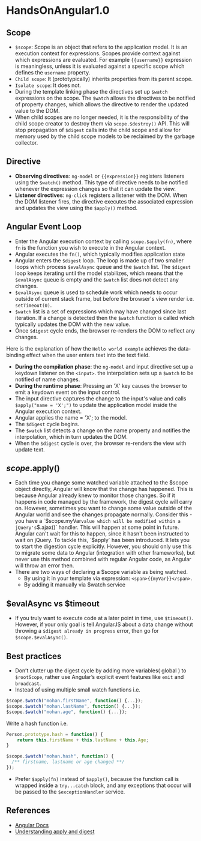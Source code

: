 # HandsOnAngular1.0

## Scope

- `$scope`: Scope is an object that refers to the application model. It is an execution context for expressions. Scopes provide context against which expressions are evaluated. For example `{{username}}` expression is meaningless, unless it is evaluated against a specific scope which defines the `username` property.
- `Child scope`: It (prototypically) inherits properties from its parent scope.
- `Isolate scope`: It does not.
- During the template linking phase the directives set up `$watch` expressions on the scope. The `$watch` allows the directives to be notified of property changes, which allows the directive to render the updated value to the DOM.
- When child scopes are no longer needed, it is the responsibility of the child scope creator to destroy them via `scope.$destroy()` API. This will stop propagation of `$digest` calls into the child scope and allow for memory used by the child scope models to be reclaimed by the garbage collector.

## Directive

- **Observing directives**: `ng-model` or `{{expression}}` registers listeners using the `$watch()` method. This type of directive needs to be notified whenever the expression changes so that it can update the view.
- **Listener directives**: `ng-click` registers a listener with the DOM. When the DOM listener fires, the directive executes the associated expression and updates the view using the `$apply()` method.

## Angular Event Loop

- Enter the Angular execution context by calling `scope.$apply(fn)`, where `fn` is the function you wish to execute in the Angular context.
- Angular executes the `fn()`, which typically modifies application state
- Angular enters the `$digest` loop. The loop is made up of two smaller loops which process `$evalAsync` queue and the `$watch` list. The `$digest` loop keeps iterating until the model stabilizes, which means that the `$evalAsync` queue is empty and the `$watch` list does not detect any changes.
- `$evalAsync` queue is used to schedule work which needs to occur outside of current stack frame, but before the browser's view render i.e. `setTimeout(0)`.
- `$watch` list is a set of expressions which may have changed since last iteration. If a change is detected then the `$watch` function is called which typically updates the DOM with the new value.
- Once `$digest` cycle ends, the browser re-renders the DOM to reflect any changes.

Here is the explanation of how the `Hello world example` achieves the data-binding effect when the user enters text into the text field.

- **During the compilation phase**: the `ng-model` and input directive set up a keydown listener on the `<input>`.
the interpolation sets up a `$watch` to be notified of name changes.
- **During the runtime phase**: Pressing an 'X' key causes the browser to emit a keydown event on the input control.
- The input directive captures the change to the input's value and calls `$apply("name = 'X';")` to update the application model inside the Angular execution context.
- Angular applies the name = 'X'; to the model.
- The `$digest` cycle begins.
- The `$watch` list detects a change on the name property and notifies the interpolation, which in turn updates the DOM.
- When the `$digest` cycle is over, the browser re-renders the view with update text.

## $scope.$apply()

- Each time you change some watched variable attached to the $scope object directly, Angular will know that the change has happened. This is because Angular already knew to monitor those changes. So if it happens in code managed by the framework, the digest cycle will carry on. However, sometimes you want to change some value outside of the Angular world and see the changes propagate normally. Consider this - you have a `$scope.myVar` value which will be modified within a jQuery's `$.ajax()` handler. This will happen at some point in future. Angular can't wait for this to happen, since it hasn't been instructed to wait on jQuery. To tackle this, `$apply` has been introduced. It lets you to start the digestion cycle explicitly. However, you should only use this to migrate some data to Angular (integration with other frameworks), but never use this method combined with regular Angular code, as Angular will throw an error then.
- There are two ways of declaring a $scope variable as being watched.
  - By using it in your template via expression: `<span>{{myVar}}</span>`.
  - By adding it manually via $watch service

## $evalAsync vs $timeout

- If you truly want to execute code at a later point in time, use `$timeout()`. However, if your only goal is tell AngularJS about a data change without throwing a `$digest already in progress` error, then go for `$scope.$evalAsync()`.

## Best practices

- Don’t clutter up the digest cycle by adding more variables( global ) to `$rootScope`, rather use Angular’s explicit event features like `emit` and `broadcast`.
- Instead of using multiple small watch functions i.e.
```js
$scope.$watch("mohan.firstName", function() {...});
$scope.$watch("mohan.lastName", function() {...});
$scope.$watch("mohan.age", function() {...});
```

Write a hash function i.e.

```js
Person.prototype.hash = function() {
    return this.firstName + this.lastName + this.Age;
}

$scope.$watch("mohan.hash", function() {
  /** firstname, lastname or age changed **/
});
```
- Prefer `$apply(fn)` instead of  `$apply()`, because the function call is wrapped inside a `try...catch` block, and any exceptions that occur will be passed to the `$exceptionHandler` service.

## References

- [Angular Docs](https://docs.angularjs.org/)
- [Understanding apply and digest](http://www.sitepoint.com/understanding-angulars-apply-digest/)
